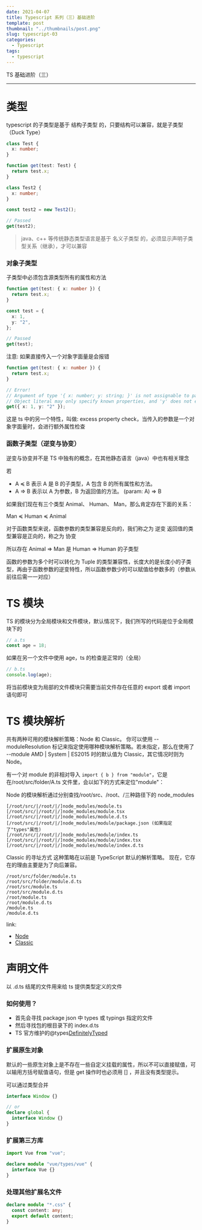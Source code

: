 ```yaml
---
date: 2021-04-07
title: Typescript 系列（三）基础进阶
template: post
thumbnail: "../thumbnails/post.png"
slug: typescript-03
categories:
  - Typescript
tags:
  - typescript
---
```


TS 基础进阶（三）

---

# 类型

typescript 的子类型是基于 结构子类型 的，只要结构可以兼容，就是子类型（Duck Type）

```ts
class Test {
  x: number;
}

function get(test: Test) {
  return test.x;
}

class Test2 {
  x: number;
}

const test2 = new Test2();

// Passed
get(test2);
```

> java、c++ 等传统静态类型语言是基于 名义子类型 的，必须显示声明子类型关系（继承），才可以兼容

### 对象子类型

子类型中必须包含源类型所有的属性和方法

```ts
function get(test: { x: number }) {
  return test.x;
}

const test = {
  x: 1,
  y: "2",
};

// Passed
get(test);
```

注意: 如果直接传入一个对象字面量是会报错

```ts
function get(test: { x: number }) {
  return test.x;
}

// Error!
// Argument of type '{ x: number; y: string; }' is not assignable to parameter of type '{ x: number; }'.
// Object literal may only specify known properties, and 'y' does not exist in type '{ x: number; }'.
get({ x: 1, y: "2" });
```

这是 ts 中的另一个特性，叫做: excess property check，当传入的参数是一个对象字面量时，会进行额外属性检查

### 函数子类型（逆变与协变）

逆变与协变并不是 TS 中独有的概念，在其他静态语言（java）中也有相关理念

若

- A ≼ B 表示 A 是 B 的子类型，A 包含 B 的所有属性和方法。
- A => B 表示以 A 为参数，B 为返回值的方法。 (param: A) => B

如果我们现在有三个类型 Animal、 Human、 Man，那么肯定存在下面的关系：

Man ≼ Human ≼ Animal

对于函数类型来说，函数参数的类型兼容是反向的，我们称之为 逆变
返回值的类型兼容是正向的，称之为 协变

所以存在 Animal => Man 是 Human => Human 的子类型

函数的参数为多个时可以转化为 Tuple 的类型兼容性，长度大的是长度小的子类型，再由于函数参数的逆变特性，所以函数参数少的可以赋值给参数多的（参数从前往后需一一对应）

# TS 模块

TS 的模块分为全局模块和文件模块，默认情况下，我们所写的代码是位于全局模块下的

```ts
// a.ts
const age = 18;
```

如果在另一个文件中使用 age，ts 的检查是正常的（全局）

```ts
// b.ts
console.log(age);
```

将当前模块变为局部的文件模块只需要当前文件存在任意的 export 或者 import 语句即可

# TS 模块解析

共有两种可用的模块解析策略：Node 和 Classic。 你可以使用 --moduleResolution 标记来指定使用哪种模块解析策略。若未指定，那么在使用了 --module AMD | System | ES2015 时的默认值为 Classic，其它情况时则为 Node。

有一个对 module 的非相对导入 `import { b } from "module"`，它是在/root/src/folder/A.ts 文件里，会以如下的方式来定位"module"：

Node 的模块解析通过分别查找/root/src、/root、/三种路径下的 node_modules

```text
[/root/src/|/root/|/]node_modules/module.ts
[/root/src/|/root/|/]node_modules/module.tsx
[/root/src/|/root/|/]node_modules/module.d.ts
[/root/src/|/root/|/]node_modules/module/package.json (如果指定了"types"属性)
[/root/src/|/root/|/]node_modules/module/index.ts
[/root/src/|/root/|/]node_modules/module/index.tsx
[/root/src/|/root/|/]node_modules/module/index.d.ts
```

Classic 的寻址方式
这种策略在以前是 TypeScript 默认的解析策略。 现在，它存在的理由主要是为了向后兼容。

```text
/root/src/folder/module.ts
/root/src/folder/module.d.ts
/root/src/module.ts
/root/src/module.d.ts
/root/module.ts
/root/module.d.ts
/module.ts
/module.d.ts
```

link:

- [Node](https://www.tslang.cn/docs/handbook/module-resolution.html#node)
- [Classic](https://www.tslang.cn/docs/handbook/module-resolution.html#classic)

# 声明文件

以 .d.ts 结尾的文件用来给 ts 提供类型定义的文件

### 如何使用？

- 首先会寻找 package json 中 types 或 typings 指定的文件
- 然后寻找包的根目录下的 index.d.ts
- TS 官方维护的@types[DefinitelyTyped](https://github.com/DefinitelyTyped/DefinitelyTyped/)

### 扩展原生对象

默认的一些原生对象上是不存在一些自定义挂载的属性，所以不可以直接赋值，可以输用方括号赋值语句，但是 get 操作时也必须用 [] ，并且没有类型提示。

可以通过类型合并

```ts
interface Window {}

// or
declare global {
  interface Window {}
}
```

### 扩展第三方库

```ts
import Vue from "vue";

declare module "vue/types/vue" {
  interface Vue {}
}
```

### 处理其他扩展名文件

```ts
declare module "*.css" {
  const content: any;
  export default content;
}
```
